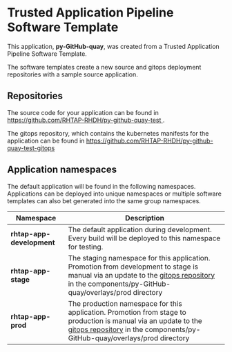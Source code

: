 # Trusted Application Pipeline Software Template

This application, **py-GitHub-quay**, was created from a Trusted Application Pipeline Software Template.

The software templates create a new source and gitops deployment repositories with a sample source application. 

## Repositories

The source code for your application can be found in [https://github.com/RHTAP-RHDH/py-github-quay-test ](https://github.com/RHTAP-RHDH/py-github-quay-test ).
 
The gitops repository, which contains the kubernetes manifests for the application can be found in 
[https://github.com/RHTAP-RHDH/py-github-quay-test-gitops ](https://github.com/RHTAP-RHDH/py-github-quay-test-gitops ) 

## Application namespaces 

The default application will be found in the following namespaces. Applications can be deployed into unique namespaces or multiple software templates can also bet generated into the same group namespaces.  

|  Namespace   |  Description   |  
| -------- | -------- |   
| **rhtap-app-development** | The default application during development. Every build will be deployed to this namespace for testing. | 
| **rhtap-app-stage** | The staging namespace for this application. Promotion from development to stage is manual via an update to the [gitops repository](https://github.com/RHTAP-RHDH/py-github-quay-test-gitops ) in the components/py-GitHub-quay/overlays/prod directory |  
| **rhtap-app-prod** | The production namespace for this application. Promotion from stage to production is manual via an update to the [gitops repository](https://github.com/RHTAP-RHDH/py-github-quay-test-gitops ) in the components/py-GitHub-quay/overlays/prod directory | 